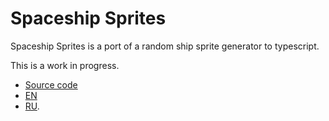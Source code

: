 # Spaceship Sprites

Spaceship Sprites is a port of a random ship sprite generator to typescript.

This is a work in progress.

* [Source code](https://github.com/f2d/random_ship_generator)
* [EN](https://www.freecodecamp.org/news/how-to-create-generative-art-in-less-than-100-lines-of-code-d37f379859f/)
* [RU](https://habr.com/company/pixonic/blog/429078/).
